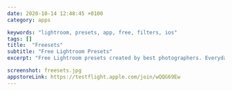 ```yaml
---
date: 2020-10-14 12:48:45 +0100
category: apps

keywords: "lightroom, presets, app, free, filters, ios"
tags: []
title:  "Freesets"
subtitle: "Free Lightroom Presets"
excerpt: "Free Lightroom presets created by best photographers. Everyday a new premium preset to enhance your images on the go."

screenshot: freesets.jpg
appstoreLink: https://testflight.apple.com/join/wQQG69Ew
---
```

